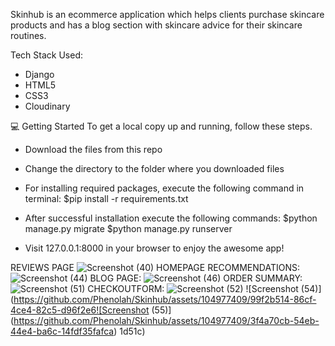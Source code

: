 Skinhub is an ecommerce application which helps clients purchase skincare products and has a blog section with skincare advice for their skincare routines.

Tech Stack Used:
- Django
- HTML5
- CSS3
- Cloudinary

💻 Getting Started To get a local copy up and running, follow these steps.

- Download the files from this repo

- Change the directory to the folder where you downloaded files

- For installing required packages, execute the following command in terminal: 
$pip install -r requirements.txt

- After successful installation execute the following commands: 
$python manage.py migrate $python manage.py runserver

- Visit 127.0.0.1:8000 in your browser to enjoy the awesome app!

REVIEWS PAGE
![Screenshot (40)](https://github.com/Phenolah/Skinhub/assets/104977409/1d6e344e-a73d-427d-b421-20a298b07e90)
HOMEPAGE RECOMMENDATIONS:
![Screenshot (44)](https://github.com/Phenolah/Skinhub/assets/104977409/d11b42c5-3a0e-4592-83c1-bf561dc0ce17)
BLOG PAGE:
![Screenshot (46)](https://github.com/Phenolah/Skinhub/assets/104977409/453b0a97-1405-4ef7-8dba-d97f75efe286)
ORDER SUMMARY:
![Screenshot (51)](https://github.com/Phenolah/Skinhub/assets/104977409/653bcd3a-bfb0-42c7-aacd-8f228bf94035)
CHECKOUTFORM:
![Screenshot (52)](https://github.com/Phenolah/Skinhub/assets/104977409/b42902ca-5945-4cb1-9857-be379fb6f88d)
![Screenshot (54)](https://github.com/Phenolah/Skinhub/assets/104977409/99f2b514-86cf-4ce4-82c5-d96f2e6![Screenshot (55)](https://github.com/Phenolah/Skinhub/assets/104977409/3f4a70cb-54eb-44e4-ba6c-14fdf35fafca)
1d51c)
